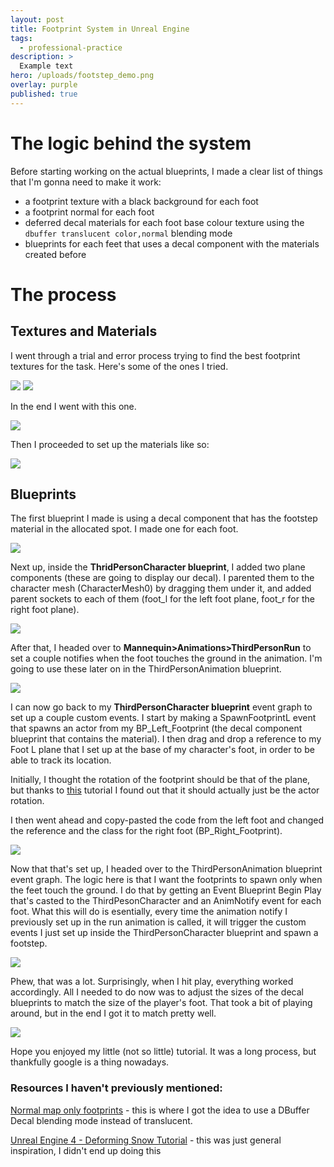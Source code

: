```yaml
---
layout: post
title: Footprint System in Unreal Engine
tags:
  - professional-practice
description: >
  Example text
hero: /uploads/footstep_demo.png
overlay: purple
published: true
---
```


# The logic behind the system
Before starting working on the actual blueprints, I made a clear list of things that I'm gonna need to make it work:

- a footprint texture with a black background for each foot
- a footprint normal for each foot
- deferred decal materials for each foot base colour texture using the `dbuffer translucent color,normal` blending mode
- blueprints for each feet that uses a decal component with the materials created before

# The process

## Textures and Materials

I went through a trial and error process trying to find the best footprint textures for the task. Here's some of the ones I tried.

![](/uploads/T_footstep_left.png)
![](/uploads/T_footstep_left2.png)

In the end I went with this one.

![](/uploads/T_footstep_left3.png)

Then I proceeded to set up the materials like so: 

![](/uploads/material_foot.png)

## Blueprints

The first blueprint I made is using a decal component that has the footstep material in the allocated spot. I made one for each foot.

![](/uploads/foot_blueprint.png)

Next up, inside the **ThridPersonCharacter blueprint**, I added two plane components (these are going to display our decal). I parented them to the character mesh (CharacterMesh0) by dragging them under it, and added parent sockets to each of them (foot_l for the left foot plane, foot_r for the right foot plane).

![](/uploads/tp_blueprint1.png)

After that, I headed over to **Mannequin>Animations>ThirdPersonRun** to set a couple notifies when the foot touches the ground in the animation. I'm going to use these later on in the ThirdPersonAnimation blueprint.

![](/uploads/notify.png)


I can now go back to my **ThirdPersonCharacter blueprint** event graph to set up a couple custom events. I start by making a SpawnFootprintL event that spawns an actor from my BP_Left_Footprint (the decal component blueprint that contains the material). I then drag and drop a reference to my Foot L plane that I set up at the base of my character's foot, in order to be able to track its location. 

Initially, I thought the rotation of the footprint should be that of the plane, but thanks to [this](https://www.youtube.com/watch?v=8AZWZ1xaA78) tutorial I found out that it should actually just be the actor rotation.

I then went ahead and copy-pasted the code from the left foot and changed the reference and the class for the right foot (BP_Right_Footprint). 

![](/uploads/spawn_footprint.png)

Now that that's set up, I headed over to the ThirdPersonAnimation blueprint event graph. The logic here is that I want the footprints to spawn only when the feet touch the ground. I do that by getting an Event Blueprint Begin Play that's casted to the ThirdPesonCharacter and an AnimNotify event for each foot. What this will do is esentially, every time the animation notify I previously set up in the run animation is called, it will trigger the custom events I just set up inside the ThirdPersonCharacter blueprint and spawn a footstep.

![](/uploads/animation_bp.png)

Phew, that was a lot. Surprisingly, when I hit play, everything worked accordingly. All I needed to do now was to adjust the sizes of the decal blueprints to match the size of the player's foot. That took a bit of playing around, but in the end I got it to match pretty well.

![](/uploads/footsteps.gif)

Hope you enjoyed my little (not so little) tutorial. It was a long process, but thankfully google is a thing nowadays.

### Resources I haven't previously mentioned:


[Normal map only footprints](https://answers.unrealengine.com/questions/398942/normal-map-only-footprints.html) - this is where I got the idea to use a DBuffer Decal blending mode instead of translucent.


[Unreal Engine 4 - Deforming Snow Tutorial](https://www.youtube.com/watch?v=rN4f-uVmYjc) - this was just general inspiration, I didn't end up doing this